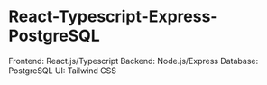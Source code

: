 # React-Typescript-Express-PostgreSQL

Frontend: React.js/Typescript
Backend: Node.js/Express
Database: PostgreSQL
UI: Tailwind CSS
